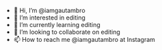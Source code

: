 - 👋 Hi, I’m @iamgautambro
- 👀 I’m interested in editing
- 🌱 I’m currently learning editing
- 💞️ I’m looking to collaborate on editing
- 📫 How to reach me @iamgautambro at Instagram

<!---
iamgautambro/iamgautambro is a ✨ special ✨ repository because its `README.md` (this file) appears on your GitHub profile.
You can click the Preview link to take a look at your changes.
--->
